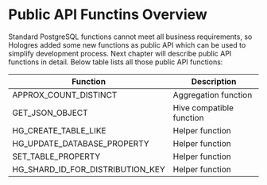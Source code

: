 # Public API Functins Overview

Standard PostgreSQL functions cannot meet all business requirements, so Hologres added some new functions as public API which can be used to simplify development process. Next chapter will describe public API functions in detail. Below table lists all those public API functions:

| Function                         | Description              |
| -------------------------------- | ------------------------ |
| APPROX_COUNT_DISTINCT            | Aggregation function     |
| GET_JSON_OBJECT                  | Hive compatible function |
| HG_CREATE_TABLE_LIKE             | Helper function          |
| HG_UPDATE_DATABASE_PROPERTY      | Helper function          |
| SET_TABLE_PROPERTY               | Helper function          |
| HG_SHARD_ID_FOR_DISTRIBUTION_KEY | Helper function          |